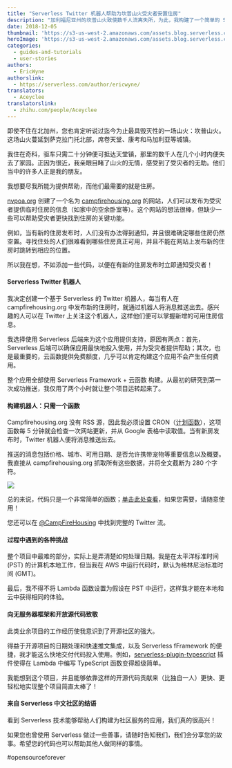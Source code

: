 ```yaml
---
title: "Serverless Twitter 机器人帮助为坎普山火受灾者安置住房"
description: "加利福尼亚州的坎普山火致使数千人流离失所，为此，我构建了一个简单的 Serverless Twitter 机器人来帮助将受灾者安置在临时住房！"
date: 2018-12-05
thumbnail: 'https://s3-us-west-2.amazonaws.com/assets.blog.serverless.com/camp-fire/camp-fire-housing-thumb.jpg'
heroImage: 'https://s3-us-west-2.amazonaws.com/assets.blog.serverless.com/camp-fire/camp-fire-housing.jpg'
categories:
  - guides-and-tutorials
  - user-stories
authors: 
  - EricWyne
authorslink:
  - https://serverless.com/author/ericwyne/
translators: 
  - Aceyclee
translatorslink: 
  - zhihu.com/people/Aceyclee
---
```


即使不住在北加州，您也肯定听说过迄今为止最具毁灭性的一场山火：坎普山火。这场山火蔓延到萨克拉门托北部，席卷天堂、康考和马加利亚等城镇。

我住在奇科，驱车只需二十分钟便可抵达天堂镇，那里的数千人在几个小时内便失去了家园。正因为很近，我亲眼目睹了山火的无情，感受到了受灾者的无助。他们当中的许多人正是我的朋友。

我想要尽我所能为提供帮助，而他们最需要的就是住房。

[nvpoa.org](https://www.nvpoa.org/) 创建了一个名为 [campfirehousing.org](https://www.campfirehousing.org/) 的网站，人们可以发布为受灾者提供临时住房的信息（如家中的空余卧室等）。这个网站的想法很棒，但缺少一些可以帮助受灾者更快找到住房的关键功能。

例如，当有新的住房发布时，人们没有办法得到通知，并且很难确定哪些住房仍然空置。寻找住处的人们很难看到哪些住房真正可用，并且不能在网站上发布新的住房时跳转到相应的位置。

所以我在想，不如添加一些代码，以便在有新的住房发布时立即通知受灾者！

####  Serverless Twitter 机器人

我决定创建一个基于 Serverless 的 Twitter 机器人，每当有人在 campfirehousing.org 中发布新的住房时，就通过机器人将消息推送出去。感兴趣的人可以在 Twitter 上关注这个机器人，这样他们便可以掌握新增的可用住房信息。

我选择使用 Serverless  后端来为这个应用提供支持，原因有两点：首先，Serverless 后端可以确保应用最快地投入使用，并为受灾者提供帮助；其次，也是最重要的，云函数提供免费额度，几乎可以肯定构建这个应用不会产生任何费用。

整个应用全部使用 Serverless Framework + 云函数 构建。从最初的研究到第一次成功推送，我仅用了两个小时就让整个项目运转起来了。

#### 构建机器人：只需一个函数

Campfirehousing.org 没有 RSS 源，因此我必须设置 CRON（[计划函数](https://serverless.com/framework/docs/providers/aws/events/schedule/)），这项函数每 5 分钟就会检查一次网站更新，并从 Google 表格中读取值。当有新房发布时，Twitter 机器人便将消息推送出去。

推送的消息包括价格、城市、可用日期、是否允许携带宠物等重要信息以及概要。我直接从 campfirehousing.org 抓取所有这些数据，并将全文截断为 280 个字符。

![](https://main.qcloudimg.com/raw/9a6b431fd1e796658b5963ac5f3b2bce.png)

总的来说，代码只是一个非常简单的函数；[单击此处查看](https://gist.github.com/ecwyne/0438408804cd6e1023ba381c4cb5efc9)，如果您需要，请随意使用！

您还可以在 [@CampFireHousing](https://twitter.com/CampFireHousing) 中找到完整的 Twitter 流。

#### 过程中遇到的各种挑战

整个项目中最难的部分，实际上是弄清楚如何处理日期。我是在太平洋标准时间 (PST) 的计算机本地工作，但当我在 AWS 中运行代码时，默认为格林尼治标准时间 (GMT)。

最后，我不得不将 Lambda 函数设置为假设在 PST 中运行，这样我才能在本地和云中获得相同的体验。

#### 向无服务器框架和开放源代码致敬

此类业余项目的工作经历使我意识到了开源社区的强大。

得益于开源项目的日期处理和快速推文集成，以及 Serverless fFramework 的便捷，我才能这么快地交付代码投入使用。例如，[serverless-plugin-typescript](https://github.com/prisma/serverless-plugin-typescript) 插件使得在 Lambda 中编写 TypeScript 函数变得超级简单。

我能想到这个项目，并且能够依靠这样的开源代码贡献来（比独自一人）更快、更轻松地实现整个项目简直太棒了！

#### 来自 Serverless 中文社区的结语

看到 Serverless 技术能够帮助人们构建为社区服务的应用，我们真的很高兴！

如果您也曾使用 Serverless 做过一些善事，请随时告知我们，我们会分享您的故事。希望您的代码也可以帮助其他人做同样的事情。

#opensourceforever
